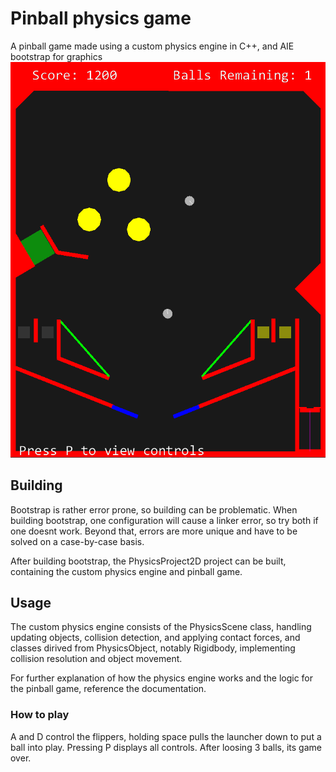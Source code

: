 # Pinball physics game
A pinball game made using a custom physics engine in C++, and AIE bootstrap for graphics
![Screenshot](Screenshot.png)

## Building
Bootstrap is rather error prone, so building can be problematic. When building bootstrap, one configuration will cause a linker error, so try both if one doesnt work. Beyond that, errors are more unique and have to be solved on a case-by-case basis.

After building bootstrap, the PhysicsProject2D project can be built, containing the custom physics engine and pinball game.

## Usage
The custom physics engine consists of the PhysicsScene class, handling updating objects, collision detection, and applying contact forces, and classes dirived from PhysicsObject, notably Rigidbody, implementing collision resolution and object movement.

For further explanation of how the physics engine works and the logic for the pinball game, reference the documentation.

### How to play
A and D control the flippers, holding space pulls the launcher down to put a ball into play. Pressing P displays all controls.
After loosing 3 balls, its game over.
